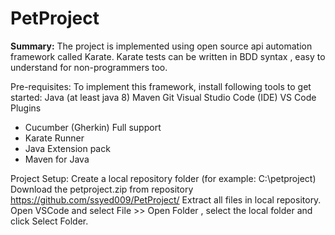 # PetProject


**Summary:** The project is implemented using open source api automation framework called Karate. Karate tests can be written in BDD syntax , easy to understand for non-programmers too.

Pre-requisites:
To implement this framework, install following tools to get started:
Java (at least java 8)
Maven
Git
Visual Studio Code (IDE)
VS Code Plugins
- Cucumber (Gherkin) Full support
- Karate Runner
- Java Extension pack
- Maven for Java

Project Setup: 
Create a local repository folder (for example: C:\petproject)
Download the petproject.zip from repository https://github.com/ssyed009/PetProject/
Extract all files in local repository.
Open VSCode and select File >> Open Folder , select the local folder and click Select Folder.
